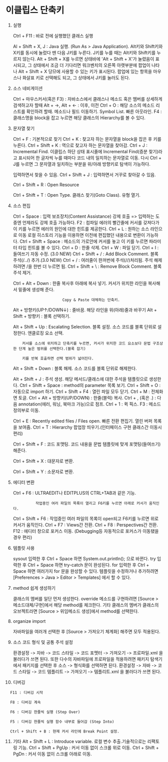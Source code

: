 # 이클립스 단축키
   1. 실행

      Ctrl + F11 : 바로 전에 실행했던 클래스 실행

      Al + Shift + X, J : ​Java 실행. (Run As > Java Application). Alt키와 Shift키와 X키를 동시에 눌렀다 뗀 다음 J키를 누른다. J키를 누를 때는 Alt키와 Shift키를 누르지 않는다. Alt + Shift + X를 누르면 상태바에 'Alt + Shift + X'가 눌렸음이 표시되고, 그 상태에서 조금 더 기다리면 워크벤치의 오른쪽 아랫부분에 팝업이 나타나 Alt + Shift + X 당므에 사용할 수 있는 키가 표시된다. 팝업에 있는 항목을 마우스나 화살표 키로 선택해도 되고, 그 상태에서 J키를 눌러도 된다.
   2. 소스 네비게이션

      Ctrl + 마우스커서(혹은 F3) : 자바소스에서 클래스나 메소드 혹은 멤버를 상세하게 검색하고자 할때
      Alt + ->, Alt + <- : 이후, 이전
      Ctrl + O : 해당 소스의 메소드 리스트를 확인하려 할때. 메소드나 필드 이동하기. Symbol List. 빠른 아웃라인.
      F4 : 클래스명을 block을 잡고 누르면 해당 클래스의 Hierarchy를 볼 수 있다.
   3. 문자열 찾기

      Ctrl + F : 기본적으로 찾기
      Ctrl + K : 찾고자 하는 문자열을 block을 잡은 후 키를 누른다.
      Ctrl + Shift + K : 역으로 찾고자 하는 문자열을 찾아감.
      Ctrl + J : Incremental Find. 이클립스 하단 상태 표시줄에 Incremental Find(증분 찾기)라고 표시되어 한 글자씩 누를 때마다 코드 내의 일치하는 문자열로 이동. 다시 Ctrl + J를 누르면 그 문자열과 일치하는 부분을 위/아래 방향키로 탐색이 가능하다.

      ​입력하면서 찾을 수 있음.
      Ctrl + Shift + J : 입력하면서 거꾸로 찾아갈 수 있음.

      ​Ctrl + Shift + R : Open Resource

      Ctrl + Shift + T : Open Type. 클래스 찾기(Goto Class).​ 유형 열기.
   4. 소스 편집

      Ctrl + Space : 입력 보조장치(Content Assistance) 강제 호출 => 입력하는 도중엔 언제라도 강제 호출 가능하다.
      F2 : 컴파일 에러의 빨간줄에 커서를 갖져다가 이 키를 누르면 에러의 원인에 대한 힌트를 제공한다.
      Ctrl + L : 원하는 소스 라인으로 이동
                  로컬 히스토리 기능을 이용하면 이전에 편집했던 내용으로 변환이 가능하다.
      Ctrl + Shift + Space : 메소드의 가로안에 커서를 놓고 이 키를 누르면 파라미터 타입 힌트를 볼 수 있다.
      Ctrl + D : 한줄 삭제.
      Ctrl + W : 파일 닫기.
      Ctrl + I : 들여쓰기 자동 수정. (3.0 NEW)
      Ctrl + Shift + / : Add Block Comment. 블록 주석(/*..*/) 추가.(3.0 NEW)
      Ctrl + /         : 여러줄이 한꺼번에 주석(//)처리됨. 주석 해제하려면 /을 한번 더 누르면 됨.
      Ctrl + Shift + \ : Remove Block Comment. 블록 주석 제거.

      Ctrl + Alt + Down : 한줄 복사후 아래에 복사 넣기. 커서가 위치한 라인을 복사해서 밑줄에 생성해 준다.

                                Copy & Paste 대체하는 단축키. 
      Alt + 방향키(UP↑/DOWN↓) : 줄바꿈. 해당 라인을 위(아래)줄과 바꾸기
      Alt + Shift + 방향키 : 블록 선택하기.

      Alt + Shift + Up : Escalating Selection. 블록 설정. 소스 코드를 블록 단위로 설정한다. 엔클로징 요소 선택.

              커서를 소스에 위치하고 단축키를 누르면, 커서가 위치한 코드 요소보다 문법 구조상 한 단계 높은 범위를 선택한다.(블록 잡기)​

              키를 반복 호출하면 선택 범위가 넓어진다.​

      Alt + ​Shift + Down : 블록 해제. 소스 코드를 블록 단위로 해제한다.

      Alt + Shift + J : 주석 생성. 해당 메서드/클래스에 대한 주석을 템플릿으로 생성한다.
      Ctrl + Shift + Space : method의 parameter 목록 보기.
      Ctrl + Shift + O : 자동으로 import 하기.
      Ctrl + Shift + F4 : 열린 파일 모두 닫기.
      Ctrl + M : 전체화면 토글.
      Ctrl + Alt + 방향키(UP/DOWN) : 한줄(블럭) 복사.
      Ctrl + , (혹은 .) : 다음 annotation(에러, 워닝, 북마크 가능)으로 점프.
      Ctrl + 1 : 퀵 픽스.
      F3 : 메소드 정의부로 이동.

      Ctrl + E : Recently edited files / Files open. 빠른 전환 편집기.​ 열린 버퍼 목록을 보여줌.
      Ctrl + T : Hierarchy 팝업창 띄우기.(인터페이스 구현 클래스간 이동시 편리)

      Ctrl + Shift + ​F : 코드 포맷팅. 코드 내용을 문법 템플릿에 맞게 포맷팅(들여쓰기) 해준다.

      Ctrl + Shift + X : 대문자로 변환.

      Ctrl + Shift + Y : 소문자로 변환.​​
   5. 에디터 변환

      Ctrl + F6 : ULTRAEDIT나 EDITPLUS의 CTRL+TAB과 같은 기능.

                    작업중인 여러 파일의 목록이 열리고 F6키를 누르면 아래로 커서가 움직인다.
      Ctrl + Shift + F6 : 작업중인 여러 파일의 목록이 open되고 F6키를 누르면 위로 커서가 움직인다.
      Ctrl + F7 : Views간 전환.
      Ctrl + F8 : Perspectives간 전환.
      F12 : 에디터 창으로 포커스 이동. (Debugging등 자동적으로 포커스가 이동됐을 경우 편리)
   6. 템플릿 사용

      sysout 입력한 후 Ctrl + Space 하면 System.out.println(); 으로 바뀐다.
      try 입력한 후 Ctrl + Space 하면 try-catch 문이 완성된다.
      for 입력한 후 Ctrl + Space 하면 여러가지 for 문을 완성할 수 있다.
      템플릿을 수정하거나 추가하려면 [Preferences > Java > Editor > Templates] 에서 할 수 있다.
   7. method 쉽게 생성하기

      클래스의 멤버를 일단 먼저 생성한다.
      override 메소드를 구현하려면 [Source > 메소드대체/구현]에서 해당 method를 체크한다.
      기타 클래스의 멤버가 클래스의 오브젝트라면 [Source > 위임메소드 생성]에서 method를 선택한다.
   8. organize import

      자바파일을 여러개 선택한 후 [Source > 가져오기 체계화] 해주면 모두 적용된다.
   9. 소스 코드 형식 및 공통 주석 설정

      환경설정 -> 자바 -> 코드 스타일 -> 코드 포멧터 -> 가져오기 -> 프로파일.xml 을 불러다가 쓰면 된다.
      또한 다수의 자바파일에 프로파일을 적용하려면 패키지 탐색기에서 패키지를 선택한 후 소스 -> 형식화를 선택하면 된다.
      환경설정 -> 자바 -> 코드 스타일 -> 코드 템플리트 -> 가져오기 -> 템플리트.xml 을 불러다가 쓰면 된다.

   10. 디버깅

      F11 : 디버깅 시작

      F8 : 디버깅 계속

      F6 : 디버깅 한줄씩 실행 (Step Over)

      F5 : 디버깅 한줄씩 실행 함수 내부로 들어감 (Step Into)

      Ctrl + Shift + B : 현재 커서 라인에 Break Point 설정.

   11. 기타
      Alt + Shift + L : Introduce variable. 로컬 변수 추출.​ 기술적으로는 리팩토링 기능.
      Ctrl + Shift + PgUp : 커서 이동 없이 스크롤 위로 이동.
      Ctrl + Shift + PgDn : 커서 이동 없이 스크롤 아래로 이동.​


